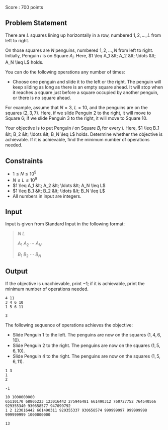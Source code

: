 Score : $700$ points

## Problem Statement

There are $L$ squares lining up horizontally in a row, numbered $1, 2, \ldots, L$ from left to right.

On those squares are $N$ penguins, numbered $1, 2, \ldots, N$ from left to right.
Initially, Penguin $i$ is on Square $A_i$.
Here, $1 \leq A_1 &lt; A_2 &lt; \ldots &lt; A_N \leq L$ holds.

You can do the following operations any number of times:

- Choose one penguin and slide it to the left or the right.
The penguin will keep sliding as long as there is an empty square ahead.
It will stop when it reaches a square just before a square occupied by another penguin, or there is no square ahead.

For example, assume that $N=3$, $L=10$, and the penguins are on the squares $(2,3,7)$.
Here, if we slide Penguin $2$ to the right, it will move to Square $6$; if we slide Penguin $3$ to the right, it will move to Square $10$.

Your objective is to put Penguin $i$ on Square $B_i$ for every $i$.
Here, $1 \leq B_1 &lt; B_2 &lt; \ldots &lt; B_N \leq L$ holds.
Determine whether the objective is achievable. If it is achievable, find the minimum number of operations needed.

## Constraints

- $1 \leq N \leq 10^5$
- $N \leq L \leq 10^9$
- $1 \leq A_1 &lt; A_2 &lt; \ldots &lt; A_N \leq L$
- $1 \leq B_1 &lt; B_2 &lt; \ldots &lt; B_N \leq L$
- All numbers in input are integers.

## Input

Input is given from Standard Input in the following format:

> $N$ $L$
> 
> $A_1$ $A_2$ $\cdots$ $A_N$
> 
> $B_1$ $B_2$ $\cdots$ $B_N$

## Output

If the objective is unachievable, print $-1$; if it is achievable, print the minimum number of operations needed.

```input1
4 11
3 4 6 10
1 5 6 11
```

```output1
3
```

The following sequence of operations achieves the objective:

- Slide Penguin $1$ to the left. The penguins are now on the squares $(1,4,6,10)$.
- Slide Penguin $2$ to the right. The penguins are now on the squares $(1,5,6,10)$.
- Slide Penguin $4$ to the right. The penguins are now on the squares $(1,5,6,11)$.

```input2
1 3
1
2
```

```output2
-1
```

```input3
10 1000000000
65110170 68805223 123016442 275946481 661490312 760727752 764540566 929355340 930658577 947099792
1 2 123016442 661490311 929355337 930658574 999999997 999999998 999999999 1000000000
```

```output3
13
```